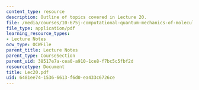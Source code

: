 ```yaml
---
content_type: resource
description: Outline of topics covered in Lecture 20.
file: /media/courses/10-675j-computational-quantum-mechanics-of-molecular-and-extended-systems-fall-2004/6481ee7415366613f6d0ea433c6726ce_Lec20.pdf
file_type: application/pdf
learning_resource_types:
- Lecture Notes
ocw_type: OCWFile
parent_title: Lecture Notes
parent_type: CourseSection
parent_uid: 38517e7a-cea0-a910-1ce8-f7bc5c5fbf2d
resourcetype: Document
title: Lec20.pdf
uid: 6481ee74-1536-6613-f6d0-ea433c6726ce
---
```

